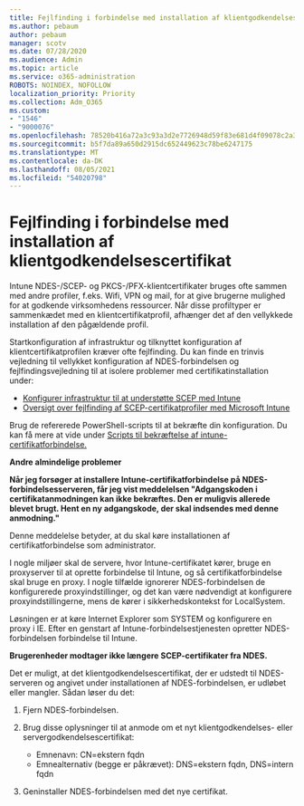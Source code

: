 ```yaml
---
title: Fejlfinding i forbindelse med installation af klientgodkendelsescertifikat
ms.author: pebaum
author: pebaum
manager: scotv
ms.date: 07/28/2020
ms.audience: Admin
ms.topic: article
ms.service: o365-administration
ROBOTS: NOINDEX, NOFOLLOW
localization_priority: Priority
ms.collection: Adm_O365
ms.custom:
- "1546"
- "9000076"
ms.openlocfilehash: 78520b416a72a3c93a3d2e7726948d59f83e681d4f09078c2a3cefac7bf1db3d
ms.sourcegitcommit: b5f7da89a650d2915dc652449623c78be6247175
ms.translationtype: MT
ms.contentlocale: da-DK
ms.lasthandoff: 08/05/2021
ms.locfileid: "54020798"
---
```

# <a name="troubleshooting-client-authentication-certificate-deployment"></a>Fejlfinding i forbindelse med installation af klientgodkendelsescertifikat

Intune NDES-/SCEP- og PKCS-/PFX-klientcertifikater bruges ofte sammen med andre profiler, f.eks. Wifi, VPN og mail, for at give brugerne mulighed for at godkende virksomhedens ressourcer. Når disse profiltyper er sammenkædet med en klientcertifikatprofil, afhænger det af den vellykkede installation af den pågældende profil.

Startkonfiguration af infrastruktur og tilknyttet konfiguration af klientcertifikatprofilen kræver ofte fejlfinding. Du kan finde en trinvis vejledning til vellykket konfiguration af NDES-forbindelsen og fejlfindingsvejledning til at isolere problemer med certifikatinstallation under: 

- [Konfigurer infrastruktur til at understøtte SCEP med Intune](https://support.microsoft.com/help/4459540/troubleshoot-ndes-configuration-for-use-with-intune)
- [Oversigt over fejlfinding af SCEP-certifikatprofiler med Microsoft Intune](https://support.microsoft.com/help/4457481/troubleshooting-scep-certificate-profile-deployment-in-intune)

Brug de refererede PowerShell-scripts til at bekræfte din konfiguration. Du kan få mere at vide under [Scripts til bekræftelse af intune-certifikatforbindelse.](https://github.com/microsoftgraph/powershell-intune-samples/tree/master/CertificationAuthority)

  
**Andre almindelige problemer**

**Når jeg forsøger at installere Intune-certifikatforbindelse på NDES-forbindelsesserveren, får jeg vist meddelelsen "Adgangskoden i certifikatanmodningen kan ikke bekræftes. Den er muligvis allerede blevet brugt. Hent en ny adgangskode, der skal indsendes med denne anmodning."**  

Denne meddelelse betyder, at du skal køre installationen af certifikatforbindelse som administrator.

I nogle miljøer skal de servere, hvor Intune-certifikatet kører, bruge en proxyserver til at oprette forbindelse til Intune, og så certifikatforbindelse skal bruge en proxy. I nogle tilfælde ignorerer NDES-forbindelsen de konfigurerede proxyindstillinger, og det kan være nødvendigt at konfigurere proxyindstillingerne, mens de kører i sikkerhedskontekst for LocalSystem. 
 
Løsningen er at køre Internet Explorer som SYSTEM og konfigurere en proxy i IE. Efter en genstart af Intune-forbindelsestjenesten opretter NDES-forbindelsen forbindelse til Intune.

**Brugerenheder modtager ikke længere SCEP-certifikater fra NDES.**

Det er muligt, at det klientgodkendelsescertifikat, der er udstedt til NDES-serveren og angivet under installationen af NDES-forbindelsen, er udløbet eller mangler. Sådan løser du det: 
 
1. Fjern NDES-forbindelsen.  
2. Brug disse oplysninger til at anmode om et nyt klientgodkendelses- eller servergodkendelsescertifikat: 
 
    - Emnenavn: CN=ekstern fqdn  
    - Emnealternativ (begge er påkrævet): DNS=ekstern fqdn, DNS=intern fqdn 
 
3. Geninstaller NDES-forbindelsen med det nye certifikat.